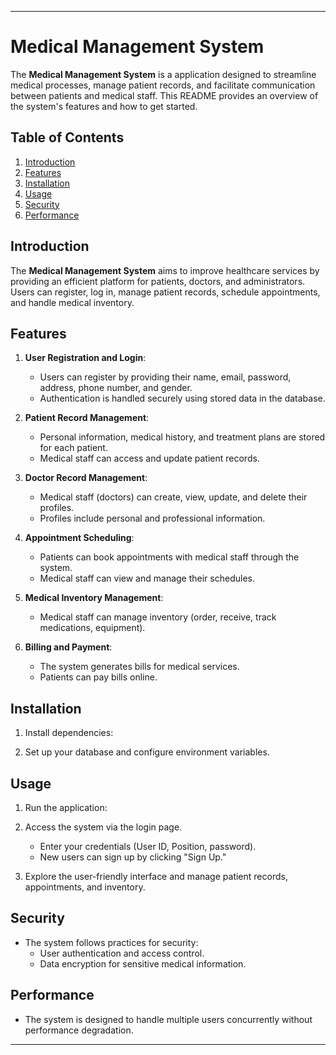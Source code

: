
---

# Medical Management System

The **Medical Management System** is a application designed to streamline medical processes, manage patient records, and facilitate communication between patients and medical staff. This README provides an overview of the system's features and how to get started.

## Table of Contents

1. [Introduction](#introduction)
2. [Features](#features)
3. [Installation](#installation)
4. [Usage](#usage)
5. [Security](#security)
6. [Performance](#performance)

## Introduction

The **Medical Management System** aims to improve healthcare services by providing an efficient platform for patients, doctors, and administrators. Users can register, log in, manage patient records, schedule appointments, and handle medical inventory.

## Features

1. **User Registration and Login**:
   - Users can register by providing their name, email, password, address, phone number, and gender.
   - Authentication is handled securely using stored data in the database.

2. **Patient Record Management**:
   - Personal information, medical history, and treatment plans are stored for each patient.
   - Medical staff can access and update patient records.

3. **Doctor Record Management**:
   - Medical staff (doctors) can create, view, update, and delete their profiles.
   - Profiles include personal and professional information.

4. **Appointment Scheduling**:
   - Patients can book appointments with medical staff through the system.
   - Medical staff can view and manage their schedules.

5. **Medical Inventory Management**:
   - Medical staff can manage inventory (order, receive, track medications, equipment).

6. **Billing and Payment**:
   - The system generates bills for medical services.
   - Patients can pay bills online.

## Installation

1. Install dependencies:

2. Set up your database and configure environment variables.

## Usage

1. Run the application:


2. Access the system via the login page.
   - Enter your credentials (User ID, Position, password).
   - New users can sign up by clicking "Sign Up."

3. Explore the user-friendly interface and manage patient records, appointments, and inventory.

## Security

- The system follows practices for security:
  - User authentication and access control.
  - Data encryption for sensitive medical information.

## Performance

- The system is designed to handle multiple users concurrently without performance degradation.

---
